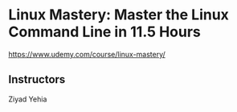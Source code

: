 # Linux Mastery: Master the Linux Command Line in 11.5 Hours

https://www.udemy.com/course/linux-mastery/

## Instructors
Ziyad Yehia
